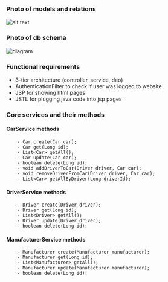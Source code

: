 ### Photo of models and relations
![alt text](C:\Users\Sviatoslav\IdeaProjects\jv-taxi-service\taxi_models_diagram.jpeg)

### Photo of db schema
![diagram](C:\Users\Sviatoslav\IdeaProjects\jv-taxi-service\join-db-diagram.png)

### Functional requirements

- 3-tier architecture (controller, service, dao)
- AuthenticationFilter to check if user was logged to website
- JSP for showing html pages 
- JSTL for plugging java code into jsp pages

### Core services and their methods
#### CarService methods
```
    - Car create(Car car);
    - Car get(Long id);
    - List<Car> getAll();
    - Car update(Car car);
    - boolean delete(Long id);
    - void addDriverToCar(Driver driver, Car car);
    - void removeDriverFromCar(Driver driver, Car car);
    - List<Car> getAllByDriver(Long driverId);
```
#### DriverService methods
```
    - Driver create(Driver driver);
    - Driver get(Long id);
    - List<Driver> getAll();
    - Driver update(Driver driver);
    - boolean delete(Long id);
```
#### ManufacturerService methods
```
    - Manufacturer create(Manufacturer manufacturer);
    - Manufacturer get(Long id);
    - List<Manufacturer> getAll();
    - Manufacturer update(Manufacturer manufacturer);
    - boolean delete(Long id);
```

